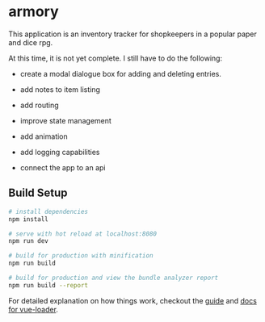 # armory

This application is an inventory tracker for shopkeepers in a popular paper and dice rpg.

At this time, it is not yet complete. I still have to do the following:

-   create a modal dialogue box for adding and deleting entries.

-   add notes to item listing

-   add routing

-   improve state management

-   add animation

-   add logging capabilities

-   connect the app to an api

## Build Setup

``` bash
# install dependencies
npm install

# serve with hot reload at localhost:8080
npm run dev

# build for production with minification
npm run build

# build for production and view the bundle analyzer report
npm run build --report
```

For detailed explanation on how things work, checkout the [guide](http://vuejs-templates.github.io/webpack/) and [docs for vue-loader](http://vuejs.github.io/vue-loader).
